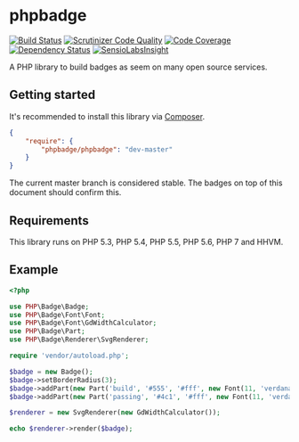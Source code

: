 # phpbadge

[![Build Status](https://travis-ci.org/phpbadge/phpbadge.svg?branch=master)](https://travis-ci.org/phpbadge/phpbadge)
[![Scrutinizer Code Quality](https://scrutinizer-ci.com/g/phpbadge/phpbadge/badges/quality-score.png?b=master)](https://scrutinizer-ci.com/g/phpbadge/phpbadge/?branch=master)
[![Code Coverage](https://scrutinizer-ci.com/g/phpbadge/phpbadge/badges/coverage.png?b=master)](https://scrutinizer-ci.com/g/phpbadge/phpbadge/?branch=master)
[![Dependency Status](https://www.versioneye.com/user/projects/55394d401d2989cb7800001d/badge.svg?style=flat)](https://www.versioneye.com/user/projects/55394d401d2989cb7800001d)
[![SensioLabsInsight](https://insight.sensiolabs.com/projects/1c61e728-9b88-4e82-9d95-f91dc4cd6b93/mini.png)](https://insight.sensiolabs.com/projects/1c61e728-9b88-4e82-9d95-f91dc4cd6b93)

A PHP library to build badges as seem on many open source services.

## Getting started

It's recommended to install this library via [Composer](https://getcomposer.org).

```json
{
    "require": {
        "phpbadge/phpbadge": "dev-master"
    }
}
```

The current master branch is considered stable. The badges on top of this document should confirm this.

## Requirements

This library runs on PHP 5.3, PHP 5.4, PHP 5.5, PHP 5.6, PHP 7 and HHVM.

## Example

```php
<?php

use PHP\Badge\Badge;
use PHP\Badge\Font\Font;
use PHP\Badge\Font\GdWidthCalculator;
use PHP\Badge\Part;
use PHP\Badge\Renderer\SvgRenderer;

require 'vendor/autoload.php';

$badge = new Badge();
$badge->setBorderRadius(3);
$badge->addPart(new Part('build', '#555', '#fff', new Font(11, 'verdana', 'fonts/verdana.ttf')));
$badge->addPart(new Part('passing', '#4c1', '#fff', new Font(11, 'verdana', 'fonts/verdana.ttf')));

$renderer = new SvgRenderer(new GdWidthCalculator());

echo $renderer->render($badge);
```
